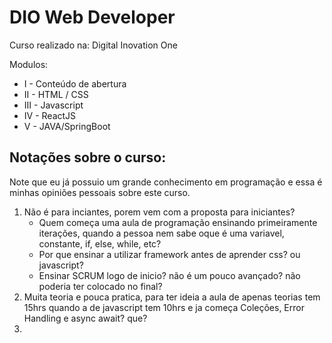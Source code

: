 # DIO Web Developer
Curso realizado na: Digital Inovation One

Modulos:
* I - Conteúdo de abertura
* II - HTML / CSS
* III - Javascript
* IV - ReactJS
* V - JAVA/SpringBoot



## Notações sobre o curso:

Note que eu já possuio um grande conhecimento em programação e essa é minhas opiniões pessoais sobre este curso.

1. Não é para inciantes, porem vem com a proposta para iniciantes?
    * Quem começa uma aula de programação ensinando primeiramente iterações, quando a pessoa nem sabe oque é uma variavel, constante, if, else, while, etc? 
    * Por que ensinar a utilizar framework antes de aprender css? ou javascript?
    * Ensinar SCRUM logo de inicio? não é um pouco avançado? não poderia ter colocado no final?
2. Muita teoria e pouca pratica, para ter ideia a aula de apenas teorias tem 15hrs quando a de javascript tem 10hrs e ja começa Coleções, Error Handling e async await? que?
3. 